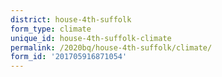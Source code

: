 ```yaml
---
district: house-4th-suffolk
form_type: climate
unique_id: house-4th-suffolk-climate
permalink: /2020bq/house-4th-suffolk/climate/
form_id: '201705916871054'
---
```

